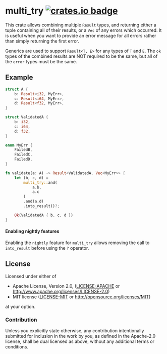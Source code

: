 # multi_try [![crates.io badge](https://img.shields.io/crates/v/multi_try.svg)](https://crates.io/crates/multi_try)

This crate allows combining multiple `Result` types, and returning either a tuple containing all of their results, or a `Vec` of any errors which occurred. It is useful when you want to provide an error message for all errors rather than simply returning the first error.

Generics are used to support `Result<T, E>` for any types of `T` and `E`. The `ok` types of the combined results are NOT required to be the same, but all of the `error` types must be the same. 

## Example

```rust
struct A {
    b: Result<i32, MyErr>,
    c: Result<i64, MyErr>,
    d: Result<f32, MyErr>,
}

struct ValidatedA {
    b: i32,
    c: i64,
    d: f32,
}

enum MyErr {
    FailedB,
    FailedC,
    FailedD,
}

fn validate(a: A) -> Result<ValidatedA, Vec<MyErr>> {
    let (b, c, d) =
        multi_try::and(
            a.b,
            a.c
        )
        .and(a.d)
        .into_result()?;

    Ok(ValidatedA { b, c, d })
}
```

#### Enabling nightly features

Enabling the `nightly` feature for `multi_try` allows removing the call to `into_result` before using the `?` operator. 

## License

Licensed under either of

 * Apache License, Version 2.0, ([LICENSE-APACHE](LICENSE-APACHE) or http://www.apache.org/licenses/LICENSE-2.0)
 * MIT license ([LICENSE-MIT](LICENSE-MIT) or http://opensource.org/licenses/MIT)

at your option.

### Contribution

Unless you explicitly state otherwise, any contribution intentionally submitted for inclusion in the work by you, as defined in the Apache-2.0 license, shall be dual licensed as above, without any additional terms or conditions.
